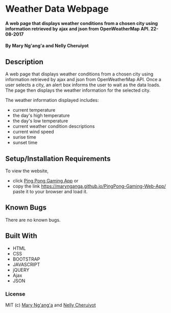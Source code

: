 # Weather Data Webpage

#### A web page that displays weather conditions from a chosen city using information retrieved by ajax and json from OpenWeatherMap API. 22-08-2017

#### By **Mary Ng'ang'a** and **Nelly Cheruiyot**

## Description
A web page that displays weather conditions from a chosen city using information retrieved by ajax and json from OpenWeatherMap API. Once a user selects a city, an alert box informs the user to wait as the data loads. The page then displays the weather information for the selected city.

The weather information displayed includes:
* current temperature
* the day's high temperature
* the day's low temperature
* current weather condition descriptions
* current wind speed
* surise time
* sunset time

## Setup/Installation Requirements

To view the website, 
* click [Ping Pong Gaming App](https://marynganga.github.io/PingPong-Gaming-Web-App/)
or 
* copy the link https://marynganga.github.io/PingPong-Gaming-Web-App/ paste it to your browser and load it.  


## Known Bugs

There are no known bugs.

## Built With

* HTML
* CSS
* BOOTSTRAP
* JAVASCRIPT
* jQUERY
* Ajax
* JSON

### License

MIT (c) [Mary Ng'ang'a](https://github.com/marynganga) and [Nelly Cheruiyot](https://github.com/nellycheruiyot)
